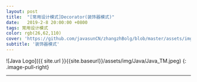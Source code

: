 ```yaml
---
layout: post
title:  "[常用设计模式]Decorator(装饰器模式)"
date:   2019-2-8 20:00:00 +0800
tags: 常用设计模式
color: rgb(26,62,110)
cover: 'https://github.com/javasunCN/zhangzhBolg/blob/master/assets/img/spring/spring.jpg?raw=true'
subtitle: '装饰器模式'
---
```


![Java Logo]({{ site.url }}{{site.baseurl}}/assets/img/Java/Java_TM.jpeg)
{: .image-pull-right}

------------------------
















